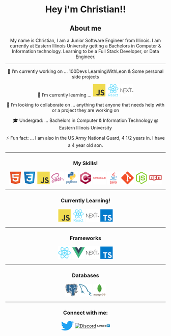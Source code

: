 <h1 align="center">Hey i'm Christian!!</h1>

<h2 align="center"> About me </h2>
<p align="center"> My name is Christian, I am a Junior Software Engineer from Illinois. I am currently at Eastern Illinois University getting a Bachelors in Computer & Information technology. Learning to be a Full Stack Developer, or Data Engineer.

  ---------------------
  
<p align="center"> 🔭 I’m currently working on ... 100Devs LearningWithLeon & Some personal side projects</P>
<p align="center">🌱 I’m currently learning ... <img src="https://github.com/devicons/devicon/blob/master/icons/javascript/javascript-original.svg" alt="JS" height="40" style="max-width: 100%;"> <img src="https://github.com/devicons/devicon/blob/master/icons/react/react-original-wordmark.svg" alt="React.JS" height="40" style="max-width: 100%;"> <img src="https://github.com/devicons/devicon/blob/master/icons/nextjs/nextjs-original-wordmark.svg" alt="Next.JS" height="40" style="max-width: 100%;"></P>
<p align="center">👯 I’m looking to collaborate on ... anything that anyone that needs help with or a project they are working on</P>
<p align="center">🎓 Undergrad: ... Bachelors in Computer & Information Technology @ Eastern Illinois University</P>
<p align="center">⚡ Fun fact: ... I am also in the US Army National Guard, 4 1/2 years in. I have a 4 year old son.</P>

---------------------

<h3 align="center">My Skills!</h3>
<p align="center">
  <img src="https://github.com/devicons/devicon/raw/master/icons/html5/html5-original.svg" alt="HTML5" height="40" style="max-width: 100%;">
  <img src="https://github.com/devicons/devicon/raw/master/icons/css3/css3-original.svg" alt="CSS3" height="40" style="max-width: 100%;">
  <img src="https://github.com/devicons/devicon/blob/master/icons/javascript/javascript-original.svg" alt="JS" height="40" style="max-width: 100%;">
  <img src="https://github.com/devicons/devicon/blob/master/icons/sass/sass-original.svg" alt="SCSS" height="40" style="max-width: 100%;">
  <img src="https://github.com/devicons/devicon/blob/master/icons/python/python-original-wordmark.svg" alt="Python" height="40" style="max-width: 100%;">
  <img src="https://github.com/devicons/devicon/blob/master/icons/cplusplus/cplusplus-original.svg" alt="C++" height="40" style="max-width: 100%;">
  <img src="https://github.com/devicons/devicon/blob/master/icons/oracle/oracle-original.svg" alt="SQL" height="40" style="max-width: 100%;">
  <img src="https://github.com/devicons/devicon/blob/master/icons/java/java-original-wordmark.svg" alt="Java" height="40" style="max-width: 100%;">
  <img src="https://github.com/devicons/devicon/blob/master/icons/git/git-original.svg" alt="Git" height="40" style="max-width: 100%;">
  <img src="https://github.com/devicons/devicon/blob/master/icons/nodejs/nodejs-original.svg" alt="Node.JS" height="40" style="max-width: 100%;">
  <img src="https://github.com/devicons/devicon/blob/master/icons/npm/npm-original-wordmark.svg" alt="NPM" height="40" style="max-width: 100%;">
</p>

---------------------

<h3 align="center">Currently Learning!</h3>
<p align="center">
  <img src="https://github.com/devicons/devicon/blob/master/icons/javascript/javascript-original.svg" alt="JS" height="40" style="max-width: 100%;">
  <img src="https://github.com/devicons/devicon/blob/master/icons/react/react-original-wordmark.svg" alt="React.JS" height="40" style="max-width: 100%;">
  <img src="https://github.com/devicons/devicon/blob/master/icons/nextjs/nextjs-original-wordmark.svg" alt="Next.JS" height="40" style="max-width: 100%;">
  <img src="https://github.com/devicons/devicon/blob/master/icons/typescript/typescript-original.svg" alt="TypeScript" height="40" style="max-width: 100%;">
</p>

---------------------

<h3 align="center">Frameworks</h3>

<p align="center">
  <img src="https://github.com/devicons/devicon/blob/master/icons/react/react-original.svg" alt="React.JS" height="40" style="max-width: 100%;">
  <img src="https://github.com/devicons/devicon/blob/master/icons/vuejs/vuejs-original.svg" alt="Vue.JS" height="40" style="max-width: 100%;">
  <img src="https://github.com/devicons/devicon/blob/master/icons/nextjs/nextjs-original-wordmark.svg" alt="Next.JS" height="40" style="max-width: 100%;">
  <img src="https://github.com/devicons/devicon/blob/master/icons/typescript/typescript-original.svg" alt="TypeScript" height="40" style="max-width: 100%;">
</p>

---------------------

<h3 align="center">Databases</h3>

<p align="center">
   <img src="https://github.com/devicons/devicon/blob/master/icons/postgresql/postgresql-original.svg" alt="PostgreSQL" height="40" style="max-width: 100%;">
   <img src="https://github.com/devicons/devicon/blob/master/icons/mysql/mysql-original.svg" alt="MySQL" height="40" style="max-width: 100%;">
   <img src="https://github.com/devicons/devicon/blob/master/icons/mongodb/mongodb-original-wordmark.svg" alt="MongoDB" height="40" style="max-width: 100%;">
</p>

---------------------

<h3 align="Center">Connect with me:</h3>

<p align="center">
  <a href="https://twitter.com/ChristianBDev" target="blank"><img align="center" src="https://github.com/devicons/devicon/blob/master/icons/twitter/twitter-original.svg" alt="Twitter" height="30" width="40" /></a>
  <a href="https://discord.gg/Bysgy2tPsk" target="blank"><img align="center" src="https://raw.githubusercontent.com/rahuldkjain/github-profile-readme-generator/master/src/images/icons/Social/discord.svg" alt="Discord" height="30" width="40" /></a>
  <a href="[https://twitter.com/ChristianBDev](https://www.linkedin.com/in/christian-bennett-4a79a3191/)" target="blank"><img align="center" src="https://github.com/devicons/devicon/blob/master/icons/linkedin/linkedin-original-wordmark.svg" alt="LinkedIn" height="30" width="40" /></a>
</p>
